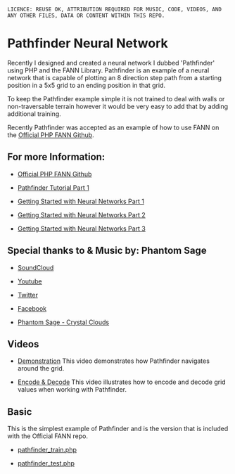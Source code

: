 `LICENCE: REUSE OK, ATTRIBUTION REQUIRED FOR MUSIC, CODE, VIDEOS, AND ANY OTHER FILES, DATA OR CONTENT WITHIN THIS REPO.`


# Pathfinder Neural Network 

Recently I designed and created a neural network I dubbed 'Pathfinder' using PHP and the FANN Library. Pathfinder is an example of a neural network that is capable of plotting an 8 direction step path from a starting position in a 5x5 grid to an ending position in that grid. 

To keep the Pathfinder example simple it is not trained to deal with walls or non-traversable terrain however it would be very easy to add that by adding additional training. 

Recently Pathfinder was accepted as an example of how to use FANN on the [Official PHP FANN Github](https://github.com/bukka/php-fann).


## For more Information: 

* [Official PHP FANN Github](https://github.com/bukka/php-fann)

* [Pathfinder Tutorial Part 1](http://www.joyharvel.com/pathfinding-from-scratch-using-a-neural-network/)

* [Getting Started with Neural Networks Part 1](http://www.joyharvel.com/getting-started-with-neural-networks-using-the-fann-library-php-and-c9-io/)

* [Getting Started with Neural Networks Part 2](http://www.joyharvel.com/getting-started-with-neural-networks-using-the-fann-library-php-and-c9-io-part-2/)

* [Getting Started with Neural Networks Part 3](http://www.joyharvel.com/getting-started-with-neural-networks-using-the-fann-library-php-and-c9-io-part-3/)


## Special thanks to & Music by: Phantom Sage
* [SoundCloud](https://soundcloud.com/phantomsage)

* [Youtube](http://www.youtube.com/user/Sl8Tl330f5)

* [Twitter](https://twitter.com/_phantomsage_)

* [Facebook](https://www.facebook.com/thefantomofficial)

* [Phantom Sage - Crystal Clouds](https://www.youtube.com/watch?v=tRHk-DavCjc)


## Videos
* [Demonstration](Videos/Demonstration.m4v) This video demonstrates how Pathfinder navigates around the grid. 

* [Encode & Decode](Videos/Encode_Decode_Grid.mp4) This video illustrates how to encode and decode grid values when working with Pathfinder. 


## Basic
This is the simplest example of Pathfinder and is the version that is included with the Official FANN repo.

* [pathfinder_train.php](Basic/pathfinder_train.php)

* [pathfinder_test.php](Basic/pathfinder_test.php)


